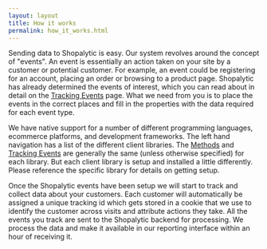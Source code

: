 ```yaml
---
layout: layout
title: How it works
permalink: how_it_works.html
---   
```


Sending data to Shopalytic is easy. Our system revolves around the concept of "events". An event is essentially an action taken on your site by a customer or potential customer. For example, an event could be registering for an account, placing an order or browsing to a product page. Shopalytic has already determined the events of interest, which you can read about in detail on the [Tracking Events](/events.html) page. What we need from you is to place the events in the correct places and fill in the properties with the data required for each event type.

We have native support for a number of different programming languages, ecommerce platforms, and development frameworks. The left hand navigation has a list of the different client libraries. The [Methods](/methods.html) and [Tracking Events](/events.html) are generally the same (unless otherwise specified) for each library. But each client library is setup and installed a little differently. Please reference the specific library for details on getting setup.

Once the Shopalytic events have been setup we will start to track and collect data about your customers. Each customer will automatically be assigned a unique tracking id which gets stored in a cookie that we use to identify the customer across visits and attribute actions they take. All the events you track are sent to the Shopalytic backend for processing. We process the data and make it available in our reporting interface within an hour of receiving it.
